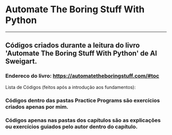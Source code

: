 # Automate The Boring Stuff With Python
---
## Códigos criados durante a leitura do livro 'Automate The Boring Stuff With Python' de __Al Sweigart__.

### Endereco do livro: https://automatetheboringstuff.com/#toc
Lista de Códigos (feitos após a introdução aos fundamentos):
### Códigos dentro das pastas **Practice Programs** são exercícios criados apenas por mim.
### Códigos apenas nas pastas dos capítulos são as explicações ou exercícios guiados pelo autor dentro do capítulo.



